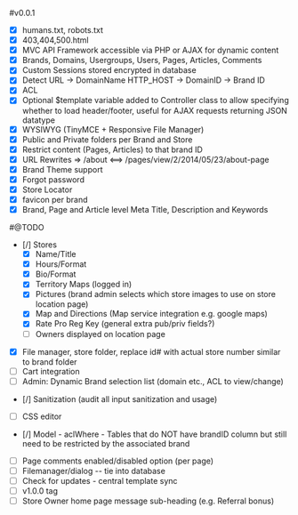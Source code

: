 #v0.0.1
 - [x] humans.txt, robots.txt
 - [x] 403,404,500.html
 - [x] MVC API Framework accessible via PHP or AJAX for dynamic content
 - [x] Brands, Domains, Usergroups, Users, Pages, Articles, Comments
 - [x] Custom Sessions stored encrypted in database
 - [x] Detect URL -> DomainName HTTP_HOST -> DomainID -> Brand ID
 - [x] ACL
 - [x] Optional $template variable added to Controller class to allow specifying whether to load header/footer, useful for AJAX requests returning JSON datatype
 - [x] WYSIWYG (TinyMCE + Responsive File Manager)
 - [x] Public and Private folders per Brand and Store
 - [x] Restrict content (Pages, Articles) to that brand ID
 - [x] URL Rewrites => /about <==> /pages/view/2/2014/05/23/about-page
 - [x] Brand Theme support
 - [x] Forgot password
 - [x] Store Locator
 - [x] favicon per brand
 - [x] Brand, Page and Article level Meta Title, Description and Keywords
  
#@TODO
 - [/] Stores
   - [x] Name/Title
   - [x] Hours/Format
   - [x] Bio/Format
   - [x] Territory Maps (logged in)
   - [x] Pictures (brand admin selects which store images to use on store location page)
   - [x] Map and Directions (Map service integration e.g. google maps)
   - [x] Rate Pro Reg Key (general extra pub/priv fields?)
   - [ ] Owners displayed on location page
 - [x] File manager, store folder, replace id# with actual store number similar to brand folder
 - [ ] Cart integration
 - [ ] Admin: Dynamic Brand selection list (domain etc., ACL to view/change)
 - [/] Sanitization (audit all input sanitization and usage)
 - [ ] CSS editor
 - [/] Model - aclWhere - Tables that do NOT have brandID column but still need to be restricted by the associated brand
 - [ ] Page comments enabled/disabled option (per page)
 - [ ] Filemanager/dialog -- tie into database
 - [ ] Check for updates - central template sync
 - [ ] v1.0.0 tag
 - [ ] Store Owner home page message sub-heading (e.g. Referral bonus)
